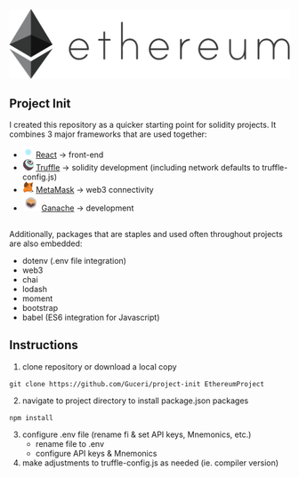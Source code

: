 ![](public/eth.png)
##
## Project Init
I created this repository as a quicker starting point for solidity projects. It combines 3 major frameworks that are used together:
- <img src="public/react.png" width="20" > [React](https://reactjs.org/) -> front-end
- <img src="public/truffle.png" width="20" > [Truffle](https://www.trufflesuite.com/truffle) -> solidity development (including network defaults to truffle-config.js)
- <img src="public/metamask.png" width="20" > [MetaMask](https://metamask.io/) -> web3 connectivity
- <img src="public/ganache.png" width="30" > [Ganache](https://www.trufflesuite.com/ganache) -> development 
##
Additionally, packages that are staples and used often throughout projects are also embedded:
- dotenv (.env file integration)
- web3
- chai
- lodash
- moment
- bootstrap
- babel (ES6 integration for Javascript)
##
## Instructions
1.  clone repository or download a local copy
```
git clone https://github.com/Guceri/project-init EthereumProject
```
2.  navigate to project directory to install package.json packages
```
npm install
```
3.  configure .env file (rename fi & set API keys, Mnemonics, etc.)
      - rename file to .env
      - configure API keys & Mnemonics
4.  make adjustments to truffle-config.js as needed (ie. compiler version)
